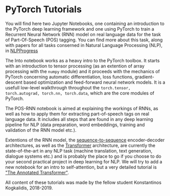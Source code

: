 
# PyTorch Tutorials

You will find here two Jupyter Notebooks, one containing an introduction to the PyTorch deep learning framework and one using PyTorch to train a Recurrent Neural Network (RNN) model on real language data for the task of Part-Of-Speech (POS) tagging. You can find more about this task, along with papers for all tasks conserned in Natural Language Processing (NLP), in [NLPProgress](http://nlpprogress.com/)

The Into notebook works as a heavy intro to the PyTorch toolbox. It starts with an introduction to tensor processing (as an extention of array processing with the `numpy` module) and it proceeds with the mechanics of PyTorch concerning automatic differentiation, loss functions, gradient-descent based optimization and feed-forward neural network models. It is a usefull low-level walkthrough throughout the `torch.tensor, torch.autograd, torch.nn, torch.data`, which are the core modules of PyTorch.

The POS-RNN notebook is aimed at explaining the workings of RNNs, as well as how to apply them for extracting part-of-speech tags on real language data. It includes all steps that are found in any deep learning pipeline for NLP (data preparation, word embeddings, training and validation of the RNN model etc.).

Extentions of the RNN model, the [sequence-to-sequence](https://arxiv.org/abs/1409.3215) encoder-decoder architectures, as well as the [Transformer](https://arxiv.org/abs/1706.03762) architecture, are currently the state-of-the-art in any NLP task (machine translation, text generation, dialogue systems etc.) and is probably the place to go if you choose to do your second practical project in deep learning for NLP. We will try to add a new notebook for an intro to self-attention, but a very detailed tutorial is ["The Annotated Transformer"](https://nlp.seas.harvard.edu/2018/04/03/attention.html).

All content of these tutorials was made by the fellow student Konstantinos Kogkalidis, 2018-2019. 

